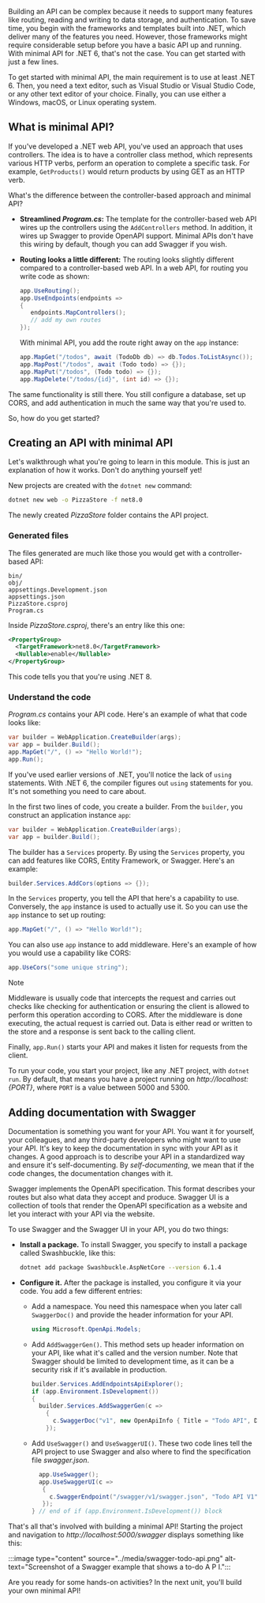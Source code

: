Building an API can be complex because it needs to support many features like routing, reading and writing to data storage, and authentication. To save time, you begin with the frameworks and templates built into .NET, which deliver many of the features you need. However, those frameworks might require considerable setup before you have a basic API up and running. With minimal API for .NET 6, that's not the case. You can get started with just a few lines.

To get started with minimal API, the main requirement is to use at least .NET 6. Then, you need a text editor, such as Visual Studio or Visual Studio Code, or any other text editor of your choice. Finally, you can use either a Windows, macOS, or Linux operating system.

## What is minimal API?

If you've developed a .NET web API, you've used an approach that uses controllers. The idea is to have a controller class method, which represents various HTTP verbs, perform an operation to complete a specific task. For example, `GetProducts()` would return products by using GET as an HTTP verb.

What's the difference between the controller-based approach and minimal API?

- **Streamlined *Program.cs*:** The template for the controller-based web API wires up the controllers using the `AddControllers` method. In addition, it wires up Swagger to provide OpenAPI support. Minimal APIs don't have this wiring by default, though you can add Swagger if you wish.
- **Routing looks a little different:** The routing looks slightly different compared to a controller-based web API. In a web API, for routing you write code as shown:

   ```csharp
   app.UseRouting();
   app.UseEndpoints(endpoints =>
   {
      endpoints.MapControllers();
      // add my own routes
   });
   ```

   With minimal API, you add the route right away on the `app` instance:

   ```csharp
   app.MapGet("/todos", await (TodoDb db) => db.Todos.ToListAsync());
   app.MapPost("/todos", await (Todo todo) => {});
   app.MapPut("/todos", (Todo todo) => {});
   app.MapDelete("/todos/{id}", (int id) => {});
   ```

The same functionality is still there. You still configure a database, set up CORS, and add authentication in much the same way that you're used to.

So, how do you get started?

## Creating an API with minimal API

Let's walkthrough what you're going to learn in this module. This is just an explanation of how it works. Don't do anything yourself yet! 

New projects are created with the `dotnet new` command:

```bash
dotnet new web -o PizzaStore -f net8.0
```

The newly created *PizzaStore* folder contains the API project.

### Generated files

The files generated are much like those you would get with a controller-based API:

```output
bin/
obj/
appsettings.Development.json
appsettings.json
PizzaStore.csproj
Program.cs
```

Inside *PizzaStore.csproj*, there's an entry like this one:

```xml
<PropertyGroup>
  <TargetFramework>net8.0</TargetFramework>
  <Nullable>enable</Nullable>
</PropertyGroup>
```

This code tells you that you're using .NET 8.

### Understand the code

*Program.cs* contains your API code. Here's an example of what that code looks like:

```csharp
var builder = WebApplication.CreateBuilder(args);
var app = builder.Build();
app.MapGet("/", () => "Hello World!");
app.Run();
```

If you've used earlier versions of .NET, you'll notice the lack of `using` statements. With .NET 6, the compiler figures out `using` statements for you. It's not something you need to care about.

In the first two lines of code, you create a builder. From the `builder`, you construct an application instance `app`:

```csharp
var builder = WebApplication.CreateBuilder(args);
var app = builder.Build();
```

The builder has a `Services` property. By using the `Services` property, you can add features like CORS, Entity Framework, or Swagger. Here's an example:

```csharp
builder.Services.AddCors(options => {});
```

In the `Services` property, you tell the API that here's a capability to use. Conversely, the `app` instance is used to actually use it. So you can use the `app` instance to set up routing:

```csharp
app.MapGet("/", () => "Hello World!");
```

You can also use `app` instance to add middleware. Here's an example of how you would use a capability like CORS:

```csharp
app.UseCors("some unique string");
```

> [!NOTE]
> Middleware is usually code that intercepts the request and carries out checks like checking for authentication or ensuring the client is allowed to perform this operation according to CORS. After the middleware is done executing, the actual request is carried out. Data is either read or written to the store and a response is sent back to the calling client.

Finally, `app.Run()` starts your API and makes it listen for requests from the client.

To run your code, you start your project, like any .NET project, with `dotnet run`. By default, that means you have a project running on *http://localhost:{PORT}*, where `PORT` is a value between 5000 and 5300.

## Adding documentation with Swagger

Documentation is something you want for your API. You want it for yourself, your colleagues, and any third-party developers who might want to use your API. It's key to keep the documentation in sync with your API as it changes. A good approach is to describe your API in a standardized way and ensure it's self-documenting. By *self-documenting*, we mean that if the code changes, the documentation changes with it.

Swagger implements the OpenAPI specification. This format describes your routes but also what data they accept and produce. Swagger UI is a collection of tools that render the OpenAPI specification as a website and let you interact with your API via the website.

To use Swagger and the Swagger UI in your API, you do two things:

- **Install a package.** To install Swagger, you specify to install a package called Swashbuckle, like this:

    ```bash
    dotnet add package Swashbuckle.AspNetCore --version 6.1.4   
    ```

- **Configure it.** After the package is installed, you configure it via your code. You add a few different entries:

   - Add a namespace. You need this namespace when you later call `SwaggerDoc()` and provide the header information for your API.
   
     ```csharp
     using Microsoft.OpenApi.Models;
      ```

   - Add `AddSwaggerGen()`. This method sets up header information on your API, like what it's called and the version number. Note that Swagger should be limited to development time, as it can be a security risk if it's available in production.

     ```csharp
     builder.Services.AddEndpointsApiExplorer();
     if (app.Environment.IsDevelopment())
     {
       builder.Services.AddSwaggerGen(c =>
         {
           c.SwaggerDoc("v1", new OpenApiInfo { Title = "Todo API", Description = "Keep track of your tasks", Version = "v1" });
         });
     ```

   - Add `UseSwagger()` and `UseSwaggerUI()`. These two code lines tell the API project to use Swagger and also where to find the specification file *swagger.json*.

     ```csharp
       app.UseSwagger();
       app.UseSwaggerUI(c =>
        {
          c.SwaggerEndpoint("/swagger/v1/swagger.json", "Todo API V1");
        });
     } // end of if (app.Environment.IsDevelopment()) block
     ```

That's all that's involved with building a minimal API! Starting the project and navigation to *http://localhost:5000/swagger* displays something like this:

:::image type="content" source="../media/swagger-todo-api.png" alt-text="Screenshot of a Swagger example that shows a to-do A P I.":::

Are you ready for some hands-on activities? In the next unit, you'll build your own minimal API!
